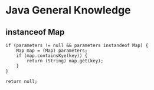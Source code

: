 
# Java General Knowledge

## instanceof Map

```
if (parameters != null && parameters instandeof Map) {
    Map map = (Map) parameters;
    if (map.containsKye(key)) {
        return (String) map.get(key);
    }
}

return null;

```

